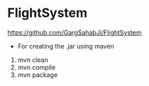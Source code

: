 # FlightSystem
https://github.com/GargSahabJi/FlightSystem
- For creating the .jar using maven
1. mvn clean
2. mvn compile
3. mvn package
